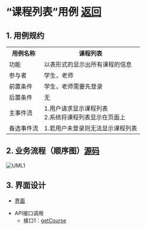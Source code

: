# “课程列表”用例 <a href="https://github.com/WangHanWei19971211/is_analysis/blob/master/test6/README.md">返回</a>

## 1. 用例规约

<table>
  <tr>
    <th colspan="4">用例名称</th>
    <th colspan="3">课程列表</th>
  </tr>
  <tr>
    <td colspan="4">功能</td>
    <td colspan="3">以表形式的显示出所有课程的信息</td>
  </tr>
  <tr>
    <td colspan="4">参与者</td>
    <td colspan="3">学生，老师</td>
  </tr>
  <tr>
    <td colspan="4">前置条件</td>
    <td colspan="3">学生，老师需要先登录</td>
  </tr>
  <tr>
    <td colspan="4">后置条件</td>
    <td colspan="3">无</td>
  </tr>
  <tr>
    <td colspan="4">主事件流</td>
    <td colspan="3">1.用户请求显示课程列表<br>2.系统将课程列表显示在页面上</td>
  </tr>
  <tr>
    <td colspan="4">备选事件流</td>
    <td colspan="3">1.若用户未登录则无法显示课程列表</td>
  </tr>
</table>

## 2. 业务流程（顺序图）<a href="https://github.com/WangHanWei19971211/is_analysis/blob/master/test6/用例/src/uml6.4.puml">源码</a>
![UML1](https://github.com/WangHanWei19971211/is_analysis/blob/master/test6/用例/顺序图/uml6.4.png)
## 3. 界面设计
* <a href="https://wanghanwei19971211.github.io/is_analysis_pages/test6/6.4.html">界面</a>
- API接口调用
    - 接口1：[getCourse](../接口/getCourse.md) 
